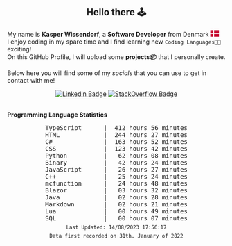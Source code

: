 ## <p align="center">Hello there 🕹️</p>

My name is **Kasper Wissendorf**, a **Software Developer** from Denmark <img src="/icons/denmark85.PNG" width="20"><br/>
I enjoy coding in my spare time and I find learning new `Coding Languages👨‍💻` exciting!<br/>
On this GitHub Profile, I will upload some **projects📦** that I personally create.

Below here you will find some of my *socials* that you can use to get in contact with me! 

<div align="center">
  
[![Linkedin Badge](https://img.shields.io/badge/-LinkedIn-blue?style=flat-square&logo=Linkedin&logoColor=white)](https://www.linkedin.com/in/kasper-wissendorf-7279011b6/)
[![StackOverflow Badge](https://img.shields.io/badge/-Stack%20Overflow-FE7A16?style=flat-square&logo=Stack-Overflow&logoColor=white)](https://stackoverflow.com/users/18100435/kasper-wissendorf)
</div>

<br>
<strong>Programming Language Statistics</strong>
<br>
<div align="center">
<pre>
TypeScript      |  412 hours 56 minutes
HTML            |  244 hours 27 minutes
C#              |  163 hours 52 minutes
CSS             |  123 hours 42 minutes
Python          |   62 hours 08 minutes
Binary          |   42 hours 24 minutes
JavaScript      |   26 hours 27 minutes
C++             |   25 hours 24 minutes
mcfunction      |   24 hours 48 minutes
Blazor          |   03 hours 32 minutes
Java            |   02 hours 28 minutes
Markdown        |   02 hours 21 minutes
Lua             |   00 hours 49 minutes
SQL             |   00 hours 07 minutes
<sub>Last Updated: 14/08/2023 17:56:17</sub>
<sub>Data first recorded on 31th. January of 2022</sub>
</pre>
</div>

